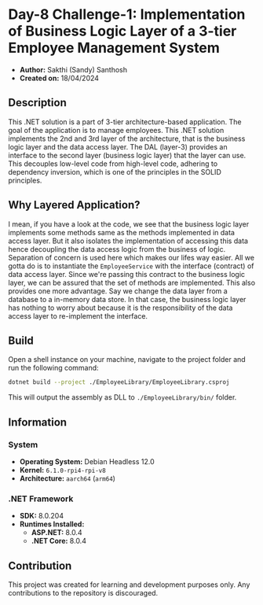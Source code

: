 # Day-8 Challenge-1: Implementation of Business Logic Layer of a 3-tier Employee Management System

- **Author:** Sakthi (Sandy) Santhosh
- **Created on:** 18/04/2024

## Description

This .NET solution is a part of 3-tier architecture-based application. The goal of the application is to manage employees. This .NET solution implements the 2nd and 3rd layer of the architecture, that is the business logic layer and the data access layer. The DAL (layer-3) provides an interface to the second layer (business logic layer) that the layer can use. This decouples low-level code from high-level code, adhering to dependency inversion, which is one of the principles in the SOLID principles.

## Why Layered Application?

I mean, if you have a look at the code, we see that the business logic layer implements some methods same as the methods implemented in data access layer. But it also isolates the implementation of accessing this data hence decoupling the data access logic from the business of logic. Separation of concern is used here which makes our lifes way easier. All we gotta do is to instantiate the `EmployeeService` with the interface (contract) of data access layer. Since we're passing this contract to the business logic layer, we can be assured that the set of methods are implemented. This also provides one more advantage. Say we change the data layer from a database to a in-memory data store. In that case, the business logic layer has nothing to worry about because it is the responsibility of the data access layer to re-implement the interface.

## Build

Open a shell instance on your machine, navigate to the project folder and run the following command:

```bash
dotnet build --project ./EmployeeLibrary/EmployeeLibrary.csproj
```

This will output the assembly as DLL to `./EmployeeLibrary/bin/` folder.

## Information

### System

- **Operating System:** Debian Headless 12.0
- **Kernel:** `6.1.0-rpi4-rpi-v8`
- **Architecture:** `aarch64` (`arm64`)

### .NET Framework

- **SDK:** 8.0.204
- **Runtimes Installed:**
    - **ASP.NET:** 8.0.4
    - **.NET Core:** 8.0.4

## Contribution

This project was created for learning and development purposes only. Any contributions to the repository is discouraged.
